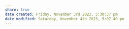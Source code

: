 ```yaml
---
share: true
date created: Friday, November 3rd 2023, 5:30:37 pm
date modified: Saturday, November 4th 2023, 5:07:40 pm
---
```

